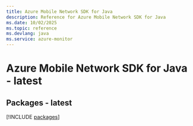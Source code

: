 ```yaml
---
title: Azure Mobile Network SDK for Java
description: Reference for Azure Mobile Network SDK for Java
ms.date: 10/02/2025
ms.topic: reference
ms.devlang: java
ms.service: azure-monitor
---
```

# Azure Mobile Network SDK for Java - latest
## Packages - latest
[!INCLUDE [packages](mobile-network-index.md)]